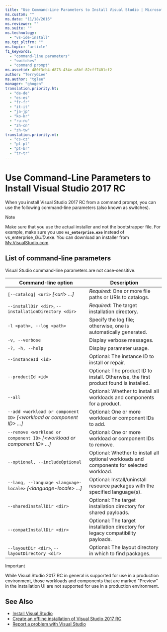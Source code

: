 ```yaml
---
title: "Use Command-Line Parameters to Install Visual Studio | Microsoft Docs"
ms.custom: ""
ms.date: "11/18/2016"
ms.reviewer: ""
ms.suite: ""
ms.technology:
  - "vs-ide-install"
ms.tgt_pltfrm: ""
ms.topic: "article"
f1_keywords:
  - "command-line parameters"
  - "switches"
  - "command prompt"
ms.assetid: 480f3cb4-d873-434e-a8bf-82cff7401cf2
author: "TerryGLee"
ms.author: "tglee"
manager: "ghogen"
translation.priority.ht:
  - "de-de"
  - "es-es"
  - "fr-fr"
  - "it-it"
  - "ja-jp"
  - "ko-kr"
  - "ru-ru"
  - "zh-cn"
  - "zh-tw"
translation.priority.mt:
  - "cs-cz"
  - "pl-pl"
  - "pt-br"
  - "tr-tr"
---
```

# Use Command-Line Parameters to Install Visual Studio 2017 RC
When you install Visual Studio 2017 RC from a command prompt, you can use the following command-line parameters (also known as switches).  


> [!NOTE]
>  Make sure that you use the actual installer and not the bootstrapper file. For example, make sure you use **`vs_enterprise.exe`** instead of vs_enterprise_*GUID*.exe. You can download an installer from [My.VisualStudio.com](https://my.visualstudio.com/downloads?q=visual%20studio%20enterprise%202015).  

## List of command-line parameters  
 Visual Studio command-line parameters are not case-sensitive.  

| **Command-line option** | **Description** |
| ----------------------- | --------------- |  
| ```[--catalog] <uri>``` *[&#60;uri&#62; ...]* | *Required*: One or more file paths or URIs to catalogs. |
|  ```--installDir <dir>```, ```--installationDirectory <dir>``` | *Required*: The target installation directory. |
|  ```-l <path>, --log <path>``` | Specify the log file; otherwise, one is automatically generated. |
|  ```-v, --verbose``` | Display verbose messages. |
|  ```-?, -h, --help``` | Display parameter usage. |
| ```--instanceId <id>``` | Optional: The instance ID to install or repair. |
| ```--productId <id>``` | Optional: The product ID to install. Otherwise, the first product found is installed. |
| ```--all``` | Optional: Whether to install all workloads and components for a product. |
| ```--add <workload or component ID>``` *[&#60;workload or component ID&#62; ...]* | Optional: One or more workload or component IDs to add. |
| ```--remove <workload or component ID>``` *[&#60;workload or component ID&#62; ...]* | Optional: One or more workload or component IDs to remove. |
| ```--optional, --includeOptional``` | Optional: Whether to install all optional workloads and components for selected workload. |
| ```--lang, --language <language-locale>``` *[&#60;language-locale&#62; ...]* | Optional: Install/uninstall resource packages with the specified language(s). |
|  ```--sharedInstallDir <dir>``` | Optional: The target installation directory for shared payloads. |  
| ```--compatInstallDir <dir>``` | Optional: The target installation directory for legacy compatibility payloads. |  
|  ```--layoutDir <dir>```, ```--layoutDirectory <dir>``` | Optional: The layout directory in which to find packages.|

> [!IMPORTANT]
> While Visual Studio 2017 RC in general is supported for use in a production environment, those workloads and components that are marked "Preview" in the installation UI are not supported for use in a production environment.

## See Also
 * [Install Visual Studio](install-visual-studio.md)
 * [Create an offline installation of Visual Studio 2017 RC](create-an-offline-installation-of-visual-studio.md)
 * [Report a problem with Visual Studio](../ide/how-to-report-a-problem-with-visual-studio-2017)

